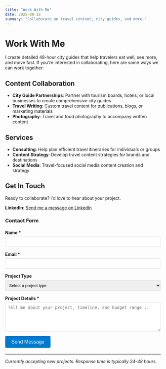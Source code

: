 ```yaml
---
title: "Work With Me"
date: 2025-08-18
summary: "Collaborate on travel content, city guides, and more."
---
```


# Work With Me

I create detailed 48-hour city guides that help travelers eat well, see more, and move fast. If you're interested in collaborating, here are some ways we can work together:

## Content Collaboration

- **City Guide Partnerships**: Partner with tourism boards, hotels, or local businesses to create comprehensive city guides
- **Travel Writing**: Custom travel content for publications, blogs, or marketing materials
- **Photography**: Travel and food photography to accompany written content

## Services

- **Consulting**: Help plan efficient travel itineraries for individuals or groups
- **Content Strategy**: Develop travel content strategies for brands and destinations
- **Social Media**: Travel-focused social media content creation and strategy

## Get In Touch

Ready to collaborate? I'd love to hear about your project.

**LinkedIn**: [Send me a message on LinkedIn](https://www.linkedin.com/in/kyle-t-jones/)

### Contact Form

<form name="contact" method="POST" data-netlify="true" style="max-width: 600px; margin: 20px 0;">
  <div style="margin-bottom: 15px;">
    <label for="name" style="display: block; margin-bottom: 5px; font-weight: bold;">Name *</label>
    <input type="text" id="name" name="name" required style="width: 100%; padding: 8px; border: 1px solid #ddd; border-radius: 4px;">
  </div>
  
  <div style="margin-bottom: 15px;">
    <label for="email" style="display: block; margin-bottom: 5px; font-weight: bold;">Email *</label>
    <input type="email" id="email" name="email" required style="width: 100%; padding: 8px; border: 1px solid #ddd; border-radius: 4px;">
  </div>
  
  <div style="margin-bottom: 15px;">
    <label for="project-type" style="display: block; margin-bottom: 5px; font-weight: bold;">Project Type</label>
    <select id="project-type" name="project-type" style="width: 100%; padding: 8px; border: 1px solid #ddd; border-radius: 4px;">
      <option value="">Select a project type</option>
      <option value="city-guide">City Guide Partnership</option>
      <option value="travel-writing">Travel Writing</option>
      <option value="photography">Photography</option>
      <option value="consulting">Travel Consulting</option>
      <option value="content-strategy">Content Strategy</option>
      <option value="social-media">Social Media</option>
      <option value="other">Other</option>
    </select>
  </div>
  
  <div style="margin-bottom: 15px;">
    <label for="message" style="display: block; margin-bottom: 5px; font-weight: bold;">Project Details *</label>
    <textarea id="message" name="message" required rows="5" style="width: 100%; padding: 8px; border: 1px solid #ddd; border-radius: 4px; resize: vertical;" placeholder="Tell me about your project, timeline, and budget range..."></textarea>
  </div>
  
  <button type="submit" style="background-color: #007acc; color: white; padding: 10px 20px; border: none; border-radius: 4px; cursor: pointer; font-size: 16px;">Send Message</button>
</form>  

---

*Currently accepting new projects. Response time is typically 24-48 hours.*
